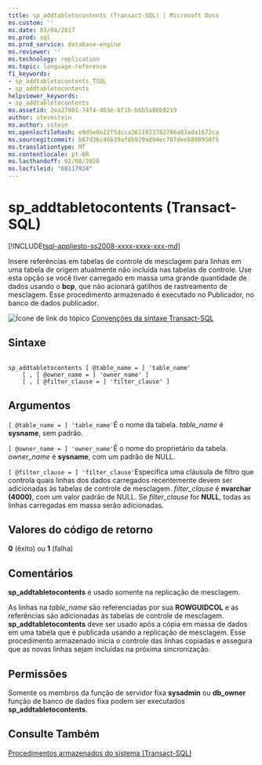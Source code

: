 ```yaml
---
title: sp_addtabletocontents (Transact-SQL) | Microsoft Docs
ms.custom: ''
ms.date: 03/04/2017
ms.prod: sql
ms.prod_service: database-engine
ms.reviewer: ''
ms.technology: replication
ms.topic: language-reference
f1_keywords:
- sp_addtabletocontents_TSQL
- sp_addtabletocontents
helpviewer_keywords:
- sp_addtabletocontents
ms.assetid: 2ea27001-74f4-463e-bf1b-b6b5a86b9219
author: stevestein
ms.author: sstein
ms.openlocfilehash: e9d5e0e22f5dcca3611923782786a83ada1672ca
ms.sourcegitcommit: b87d36c46b39af8b929ad94ec707dee8800950f5
ms.translationtype: MT
ms.contentlocale: pt-BR
ms.lasthandoff: 02/08/2020
ms.locfileid: "68117924"
---
```

# <a name="sp_addtabletocontents-transact-sql"></a>sp_addtabletocontents (Transact-SQL)
[!INCLUDE[tsql-appliesto-ss2008-xxxx-xxxx-xxx-md](../../includes/tsql-appliesto-ss2008-xxxx-xxxx-xxx-md.md)]

  Insere referências em tabelas de controle de mesclagem para linhas em uma tabela de origem atualmente não incluída nas tabelas de controle. Use esta opção se você tiver carregado em massa uma grande quantidade de dados usando o **bcp**, que não acionará gatilhos de rastreamento de mesclagem. Esse procedimento armazenado é executado no Publicador, no banco de dados publicador.  
  
 ![Ícone de link do tópico](../../database-engine/configure-windows/media/topic-link.gif "Ícone de link do tópico") [Convenções da sintaxe Transact-SQL](../../t-sql/language-elements/transact-sql-syntax-conventions-transact-sql.md)  
  
## <a name="syntax"></a>Sintaxe  
  
```  
  
sp_addtabletocontents [ @table_name = ] 'table_name'  
    [ , [ @owner_name = ] 'owner_name' ]  
    [ , [ @filter_clause = ] 'filter_clause' ]  
```  
  
## <a name="arguments"></a>Argumentos  
`[ @table_name = ] 'table_name'`É o nome da tabela. *table_name* é **sysname**, sem padrão.  
  
`[ @owner_name = ] 'owner_name'`É o nome do proprietário da tabela. *owner_name* é **sysname**, com um padrão de NULL.  
  
`[ @filter_clause = ] 'filter_clause'`Especifica uma cláusula de filtro que controla quais linhas dos dados carregados recentemente devem ser adicionadas às tabelas de controle de mesclagem. *filter_clause* é **nvarchar (4000)**, com um valor padrão de NULL. Se *filter_clause* for **NULL**, todas as linhas carregadas em massa serão adicionadas.  
  
## <a name="return-code-values"></a>Valores do código de retorno  
 **0** (êxito) ou **1** (falha)  
  
## <a name="remarks"></a>Comentários  
 **sp_addtabletocontents** é usado somente na replicação de mesclagem.  
  
 As linhas na *table_name* são referenciadas por sua **ROWGUIDCOL** e as referências são adicionadas às tabelas de controle de mesclagem. **sp_addtabletocontents** deve ser usado após a cópia em massa de dados em uma tabela que é publicada usando a replicação de mesclagem. Esse procedimento armazenado inicia o controle das linhas copiadas e assegura que as novas linhas sejam incluídas na próxima sincronização.  
  
## <a name="permissions"></a>Permissões  
 Somente os membros da função de servidor fixa **sysadmin** ou **db_owner** função de banco de dados fixa podem ser executados **sp_addtabletocontents**.  
  
## <a name="see-also"></a>Consulte Também  
 [Procedimentos armazenados do sistema &#40;Transact-SQL&#41;](../../relational-databases/system-stored-procedures/system-stored-procedures-transact-sql.md)  
  
  
